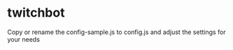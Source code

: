 twitchbot
=========
Copy or rename the config-sample.js to config.js and adjust the settings for
your needs
